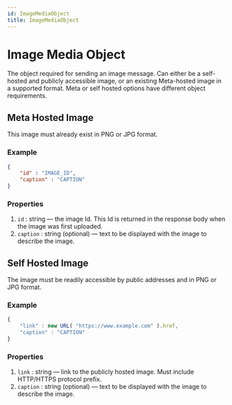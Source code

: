 ```yaml
---
id: ImageMediaObject
title: ImageMediaObject
---
```


# Image Media Object
The object required for sending an image message. Can either be a self-hosted and publicly accessible image, or an existing Meta-hosted image in a supported format. Meta or self hosted options have different object requirements.

## Meta Hosted Image
This image must already exist in PNG or JPG format.

### Example
```json
{
    "id" : "IMAGE_ID",
    "caption" : "CAPTION"
}
```

### Properties
1. `id` : string — the image Id. This Id is returned in the response body when the image was first uploaded.
2. `caption` : string (optional) — text to be displayed with the image to describe the image.

## Self Hosted Image
The image must be readily accessible by public addresses and in PNG or JPG format.

### Example
```js
{
    "link" : new URL( "https://www.example.com" ).href,
    "caption" : "CAPTION"
}
```

### Properties
1. `link` :  string — link to the publicly hosted image. Must include HTTP/HTTPS protocol prefix.
2. `caption` : string (optional) — text to be displayed with the image to describe the image.
